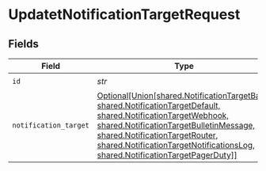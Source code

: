 # UpdatetNotificationTargetRequest


## Fields

| Field                                                                                                                                                                                                                                                                                                                     | Type                                                                                                                                                                                                                                                                                                                      | Required                                                                                                                                                                                                                                                                                                                  | Description                                                                                                                                                                                                                                                                                                               |
| ------------------------------------------------------------------------------------------------------------------------------------------------------------------------------------------------------------------------------------------------------------------------------------------------------------------------- | ------------------------------------------------------------------------------------------------------------------------------------------------------------------------------------------------------------------------------------------------------------------------------------------------------------------------- | ------------------------------------------------------------------------------------------------------------------------------------------------------------------------------------------------------------------------------------------------------------------------------------------------------------------------- | ------------------------------------------------------------------------------------------------------------------------------------------------------------------------------------------------------------------------------------------------------------------------------------------------------------------------- |
| `id`                                                                                                                                                                                                                                                                                                                      | *str*                                                                                                                                                                                                                                                                                                                     | :heavy_check_mark:                                                                                                                                                                                                                                                                                                        | Unique ID                                                                                                                                                                                                                                                                                                                 |
| `notification_target`                                                                                                                                                                                                                                                                                                     | [Optional[Union[shared.NotificationTargetBase, shared.NotificationTargetDefault, shared.NotificationTargetWebhook, shared.NotificationTargetBulletinMessage, shared.NotificationTargetRouter, shared.NotificationTargetNotificationsLog, shared.NotificationTargetPagerDuty]]](../../models/shared/notificationtarget.md) | :heavy_minus_sign:                                                                                                                                                                                                                                                                                                        | NotificationTarget object to be updated                                                                                                                                                                                                                                                                                   |